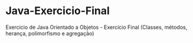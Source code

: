 # Java-Exercicio-Final
Exercicio de Java Orientado a Objetos - Exercício Final (Classes, métodos, herança, polimorfismo e agregação)
